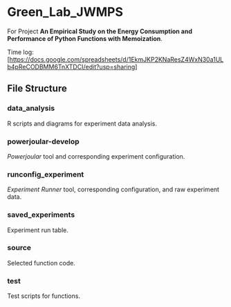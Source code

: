 # Green_Lab_JWMPS

For Project **An Empirical Study on the Energy Consumption and Performance of Python Functions with Memoization**.

Time log: [https://docs.google.com/spreadsheets/d/1EkmJKP2KNaResZ4WxN30a1ULb4pReCODBMM6TnXTDCI/edit?usp=sharing]

## File Structure

### data_analysis

R scripts and diagrams for experiment data analysis.

### powerjoular-develop

_Powerjoular_ tool and corresponding experiment configuration.

### runconfig_experiment

_Experiment Runner_ tool, corresponding configuration, and raw experiment data.

### saved_experiments

Experiment run table.

### source

Selected function code.

### test

Test scripts for functions.
